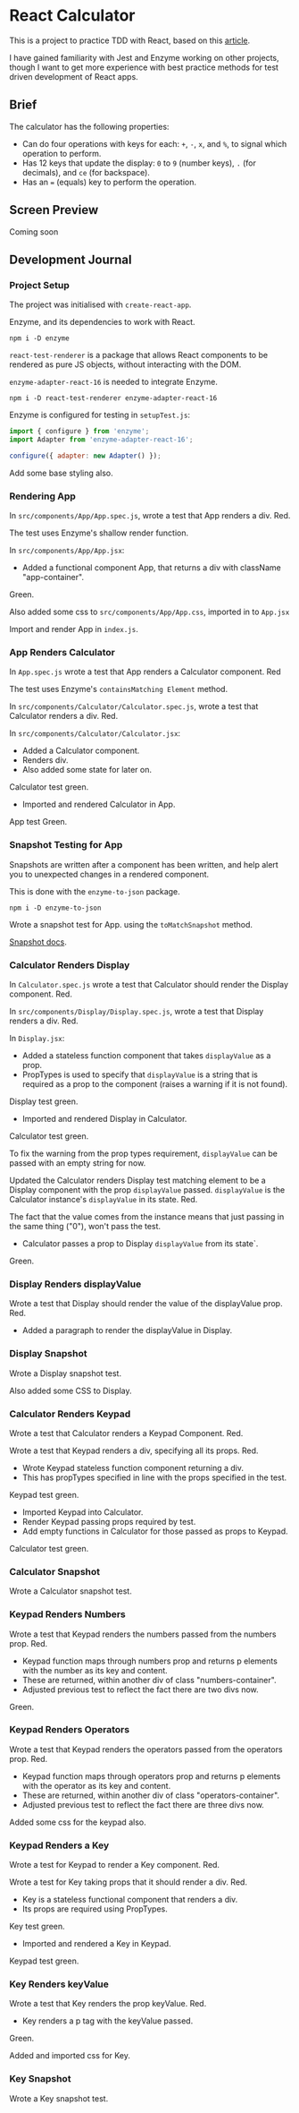 # React Calculator

This is a project to practice TDD with React, based on this [article](https://testdriven.io/blog/tdd-with-react-jest-and-enzyme-part-one/).

I have gained familiarity with Jest and Enzyme working on other projects, though I want to get more experience with best practice methods for test driven development of React apps.

## Brief

The calculator has the following properties:

- Can do four operations with keys for each: `+`, `-`, `x`, and `%`, to signal which operation to perform.
- Has 12 keys that update the display: `0` to `9` (number keys), `.` (for decimals), and `ce` (for backspace).
- Has an `=` (equals) key to perform the operation.

## Screen Preview

Coming soon

## Development Journal

### Project Setup

The project was initialised with `create-react-app`.

Enzyme, and its dependencies to work with React.

```shell
npm i -D enzyme
```

`react-test-renderer` is a package that allows React components to be rendered as pure JS objects, without interacting with the DOM.

`enzyme-adapter-react-16` is needed to integrate Enzyme.

```shell
npm i -D react-test-renderer enzyme-adapter-react-16
```

Enzyme is configured for testing in `setupTest.js`:

```js
import { configure } from 'enzyme';
import Adapter from 'enzyme-adapter-react-16';

configure({ adapter: new Adapter() });
```

Add some base styling also.

### Rendering App

In `src/components/App/App.spec.js`, wrote a test that App renders a div. Red.

The test uses Enzyme's shallow render function.

In `src/components/App/App.jsx`:

- Added a functional component App, that returns a div with className "app-container".

Green.

Also added some css to `src/components/App/App.css`, imported in to `App.jsx`

Import and render App in `index.js`.

### App Renders Calculator

In `App.spec.js` wrote a test that App renders a Calculator component. Red

The test uses Enzyme's `containsMatching Element` method.

In `src/components/Calculator/Calculator.spec.js`, wrote a test that Calculator renders a div. Red.

In `src/components/Calculator/Calculator.jsx`:

- Added a Calculator component.
- Renders div.
- Also added some state for later on.

Calculator test green.

- Imported and rendered Calculator in App.

App test Green.

### Snapshot Testing for App

Snapshots are written after a component has been written, and help alert you to unexpected changes in a rendered component.

This is done with the `enzyme-to-json` package.

```shell
npm i -D enzyme-to-json
```

Wrote a snapshot test for App. using the `toMatchSnapshot` method.

[Snapshot docs](https://jestjs.io/docs/en/snapshot-testing).

### Calculator Renders Display

In `Calculator.spec.js` wrote a test that Calculator should render the Display component. Red.

In `src/components/Display/Display.spec.js`, wrote a test that Display renders a div. Red.

In `Display.jsx`:

- Added a stateless function component that takes `displayValue` as a prop.
- PropTypes is used to specify that `displayValue` is a string that is required as a prop to the component (raises a warning if it is not found).

Display test green.

- Imported and rendered Display in Calculator.

Calculator test green.

To fix the warning from the prop types requirement, `displayValue` can be passed with an empty string for now.

Updated the Calculator renders Display test matching element to be a Display component with the prop `displayValue` passed. `displayValue` is the Calculator instance's `displayValue` in its state. Red.

The fact that the value comes from the instance means that just passing in the same thing ("0"), won't pass the test.

- Calculator passes a prop to Display `displayValue` from its state`.

Green.

### Display Renders displayValue

Wrote a test that Display should render the value of the displayValue prop. Red.

- Added a paragraph to render the displayValue in Display.

### Display Snapshot

Wrote a Display snapshot test.

Also added some CSS to Display.

### Calculator Renders Keypad

Wrote a test that Calculator renders a Keypad Component. Red.

Wrote a test that Keypad renders a div, specifying all its props. Red.

- Wrote Keypad stateless function component returning a div.
- This has propTypes specified in line with the props specified in the test.

Keypad test green.

- Imported Keypad into Calculator.
- Render Keypad passing props required by test.
- Add empty functions in Calculator for those passed as props to Keypad.

Calculator test green.

### Calculator Snapshot

Wrote a Calculator snapshot test.

### Keypad Renders Numbers

Wrote a test that Keypad renders the numbers passed from the numbers prop. Red.

- Keypad function maps through numbers prop and returns p elements with the number as its key and content.
- These are returned, within another div of class "numbers-container".
- Adjusted previous test to reflect the fact there are two divs now.

Green.

### Keypad Renders Operators

Wrote a test that Keypad renders the operators passed from the operators prop. Red.

- Keypad function maps through operators prop and returns p elements with the operator as its key and content.
- These are returned, within another div of class "operators-container".
- Adjusted previous test to reflect the fact there are three divs now.

Added some css for the keypad also.

### Keypad Renders a Key

Wrote a test for Keypad to render a Key component. Red.

Wrote a test for Key taking props that it should render a div. Red.

- Key is a stateless functional component that renders a div.
- Its props are required using PropTypes.

Key test green.

- Imported and rendered a Key in Keypad.

Keypad test green.

### Key Renders keyValue

Wrote a test that Key renders the prop keyValue. Red.

- Key renders a p tag with the keyValue passed.

Green.

Added and imported css for Key.

### Key Snapshot

Wrote a Key snapshot test.

